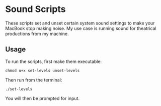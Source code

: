 # Sound Scripts

These scripts set and unset certain system sound settings to make your MacBook
stop making noise. My use case is running sound for theatrical productions from
my machine.

## Usage

To run the scripts, first make them executable:

```chmod u+x set-levels unset-levels```

Then run from the terminal:

```./set-levels```

You will then be prompted for input.
